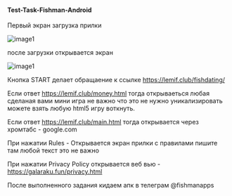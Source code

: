 #### Test-Task-Fishman-Android


Первый экран загрузка прилки  

![image1](https://github.com/Maxim-ka/Tesk-Task-Fishman-Android/raw/master/Tesk-Task-Fishman-Android/image1.png) 

после загрузки открывается экран  

![image1](https://github.com/Maxim-ka/Tesk-Task-Fishman-Android/raw/master/Tesk-Task-Fishman-Android/image2.png)

Кнопка START делает обращаение к ссылке https://lemif.club/fishdating/   

Если ответ https://lemif.club/money.html тогда открываеться любая сделаная вами мини игра не важно что это не нужно 
уникализировать можете взять любую html5 игру воткнуть.  

Если ответ https://lemif.club/main.html тогда открывается через хромтабс - google.com  

При нажатии Rules - Открывается экран прилки с правилами пишите там любой текст это не важно  

При нажатии Privacy Policy открывается веб вью - https://galaraku.fun/privacy.html   

После выполненного задания кидаем апк в телеграм @fishmanapps
